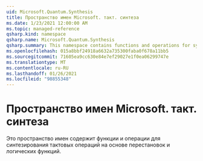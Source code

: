 ```yaml
---
uid: Microsoft.Quantum.Synthesis
title: Пространство имен Microsoft. такт. синтеза
ms.date: 1/23/2021 12:00:00 AM
ms.topic: managed-reference
qsharp.kind: namespace
qsharp.name: Microsoft.Quantum.Synthesis
qsharp.summary: This namespace contains functions and operations for synthesizing quantum operations based on permutations and Boolean functions.
ms.openlocfilehash: 015a8bbf24918a6632a735300faba0f678a11bb5
ms.sourcegitcommit: 71605ea9cc630e84e7ef29027e1f0ea06299747e
ms.translationtype: MT
ms.contentlocale: ru-RU
ms.lasthandoff: 01/26/2021
ms.locfileid: "98855348"
---
```

# <a name="microsoftquantumsynthesis-namespace"></a>Пространство имен Microsoft. такт. синтеза

Это пространство имен содержит функции и операции для синтезирования тактовых операций на основе перестановок и логических функций.

